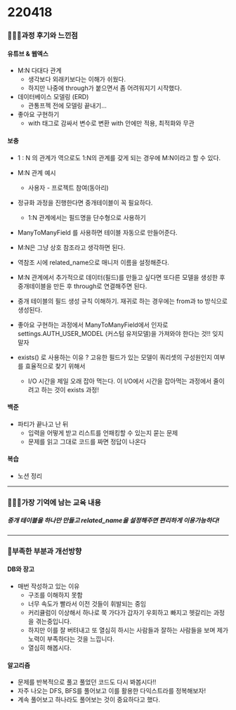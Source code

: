# 220418

### 👨🏼‍🏫과정 후기와 느낀점

#### 유튜브 & 웹엑스

- M:N 다대다 관계
  - 생각보다 외래키보다는 이해가 쉬웠다.
  - 하지만 나중에 through가 붙으면서 좀 어려워지기 시작했다.
- 데이터베이스 모델링 (ERD)
  - 관통프젝 전에 모델링 끝내기...
- 좋아요 구현하기
  - with 태그로 감싸서 변수로 변환 with 안에만 적용, 최적화와 무관



#### 보충

- 1 : N 의 관계가 역으로도 1:N의 관계를 갖게 되는 경우에 M:N이라고 할 수 있다.
- M:N 관계 예시
  - 사용자 - 프로젝트 참여(동아리)

- 정규화 과정을 진행한다면 중개테이블이 꼭 필요하다.
  - 1:N 관계에서는 필드명을 단수형으로 사용하기

- ManyToManyField 를 사용하면 테이블 자동으로 만들어준다.
- M:N은 그냥 상호 참조라고 생각하면 된다.
- 역참조 시에 related_name으로 매니저 이름을 설정해준다. 
- M:N 관계에서 추가적으로 데이터(필드)를 만들고 싶다면 또다른 모델을 생성한 후 중개테이블을 만든 후 through로 연결해주면 된다.
- 중개 테이블의 필드 생성 규칙 이해하기. 재귀로 하는 경우에는 from과 to 방식으로 생성된다.
- 좋아요 구현하는 과정에서 ManyToManyField에서 인자로 settings.AUTH_USER_MODEL (커스텀 유저모델)을 가져와야 한다는 것!! 잊지말자
- exists() 로 사용하는 이유 ? 고유한 필드가 있는 모델이 쿼리셋의 구성원인지 여부를 효율적으로 찾기 위해서
  - I/O 시간을 제일 오래 잡아 먹는다. 이 I/O에서 시간을 잡아먹는 과정에서 줄이려고 하는 것이 exists 과정!




#### 백준

- 파티가 끝나고 난 뒤
  - 입력을 어떻게 받고 리스트를 언패킹할 수 있는지 묻는 문제
  - 문제를 읽고 그대로 코드를 짜면 정답이 나온다




#### 복습

- 노션 정리


---

### 💁🏼‍♂️가장 기억에 남는 교육 내용

##### 중개 테이블을 하나만 만들고 related_name을 설정해주면 편리하게 이용가능하다!

---

### 💫부족한 부분과 개선방향

#### DB와 장고

- 매번 작성하고 있는 이유
  - 구조를 이해하지 못함
  - 너무 속도가 빨라서 이전 것들이 휘발되는 중임
  - 커리큘럼이 이상해서 하나로 쭉 가다가 갑자기 우회하고 빠지고 헷갈리는 과정을 겪는중입니다.
  - 하지만 이를 잘 버텨내고 또 열심히 하시는 사람들과 잘하는 사람들을 보며 제가 노력이 부족하다는 것을 느낍니다.
  - 열심히 해봅시다.



#### 알고리즘

- 문제를 반복적으로 풀고 풀었던 코드도 다시 봐봅시다!!
- 자주 나오는 DFS, BFS를 풀어보고 이를 활용한 다익스트라를 정복해보자!
- 계속 풀어보고 하나라도 풀어보는 것이 중요하다고 했다.
